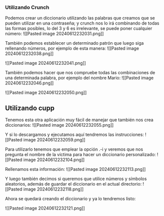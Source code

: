 ### Utilizando Crunch
Podemos crear un diccionario utilizando las palabras que creamos que se pueden utilizar en una contraseña; y crunch nos lo irá combinando de todas las formas posibles, lo del 3 y 6 es irrelevante, se puede poner cualquier número:
![[Pasted image 20240612232031.png]]

También podemos establecer un determinado patrón que luego siga rellenando números, por ejemplo de esta manera:
![[Pasted image 20240612232038.png]]

![[Pasted image 20240612232041.png]]

También podemos hacer que nos compruebe todas las combinaciones de una determinada palabra, por ejemplo del nombre Mario:
![[Pasted image 20240612232046.png]]

![[Pasted image 20240612232050.png]]

## Utilizando cupp
Tenemos esta otra aplicación muy fácil de manejar que también nos crea diccionarios:
![[Pasted image 20240612232055.png]]

Y si lo descargamos y ejecutamos aquí tendremos las instrucciones:
![[Pasted image 20240612232059.png]]

Para utilizarlo tenemos que emplear la opción .-i y veremos que nos pregunta el nombre de la víctima para hacer un diccionario personalizado:
![[Pasted image 20240612232104.png]]

Rellenamos esta información:
![[Pasted image 20240612232113.png]]

Y luego también decimos si queremos que utilice números y símbolos aleatorios, además de guardar el diccionario en el actual directorio:
![[Pasted image 20240612232118.png]]

Ahora se quedará creando el diccionario y ya lo tendremos listo:

![[Pasted image 20240612232121.png]]